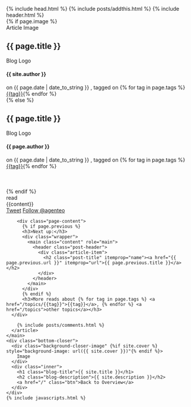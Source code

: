 ---
---
<!DOCTYPE html>
<html>
  {% include head.html %}
  <body itemscope itemtype="http://schema.org/Article">
    {% include posts/addthis.html %}
    {% include header.html %}
    <main class="content" role="main">
      <article class="post">
        {% if page.image %}
        <div class="article-image">
          <div class="post-image-image" style="background-image: url({% if page.image %}{{ page.image }} {% endif %})" {% if page.image_credit %} data-credit={{ page.image_credit }} {% endif %}>
            Article Image
          </div>
          <div class="post-meta">
            <h1 class="post-title">{{ page.title }}</h1>
            <div class="cf post-meta-text">
              <div class="author-image" style="background-image: url({{ site.author_image }})">Blog Logo</div>
              <h4 class="author-name" itemprop="author" itemscope itemtype="http://schema.org/Person">{{ site.author }}</h4>
              on
              <time datetime="{{ page.date | date: "%F %R" }}">{{ page.date | date_to_string }}</time>
              , tagged on {% for tag in page.tags %} <span class="post-tag-{{tag}}"><a href="/topics/{{tag}}">{{tag}}</a></span>{% endfor %}
            </div>
            <div style="text-align:center">
              <a href="#topofpage" class="topofpage"><i class="fa fa-angle-down"></i></a>
            </div>
          </div>
        </div>
        {% else %}
        <div class="noarticleimage">
          <div class="post-meta">
            <h1 class="post-title">{{ page.title }}</h1>
            <div class="cf post-meta-text">
              <div class="author-image" style="background-image: url({{ site.author_image }})">Blog Logo</div>
              <h4 class="author-name" itemprop="author" itemscope itemtype="http://schema.org/Person">{{ page.author }}</h4>
              on
              <time datetime="{{ page.date | date_to_xmlschema }}">{{ page.date | date_to_string }}</time>
              , tagged on {% for tag in page.tags %} <span class="post-tag-{{tag}}"><a href="/topics/{{tag}}">{{tag}}</a></span>{% endfor %}
            </div>
          </div>
        </div>
        <br>
        <br>
        <br>
        {% endif %}
        <section class="post-content">
          <div class="post-reading">
            <span class="post-reading-time"></span> read
          </div>
          <a name="topofpage"></a>
          {{content}}
        </section>
        <footer class="post-footer">
          <section class="share">
            <script>
              new KudosPlease({ 
                  el : '.kudos',
                  duration : 1500,
                  persistent : true,
                  status : {
                    alpha: 'fontelico-emo-shoot',
                    beta: 'fontelico-emo-shoot',
                    gamma: 'fontelico-emo-beer'
                  }
              });
            </script>
            <div class="kudos" data-amount="0" data-url="{{ page.url }}"></div>
            <a href="https://twitter.com/share" class="twitter-share-button" data-via="agenteo" data-size="large" data-count="none" data-dnt="true">Tweet</a>
            <a href="https://twitter.com/agenteo" class="twitter-follow-button" data-show-count="false" data-size="large" data-dnt="true">Follow @agenteo</a>
            <script>!function(d,s,id){var js,fjs=d.getElementsByTagName(s)[0],p=/^http:/.test(d.location)?'http':'https';if(!d.getElementById(id)){js=d.createElement(s);js.id=id;js.src=p+'://platform.twitter.com/widgets.js';fjs.parentNode.insertBefore(js,fjs);}}(document, 'script', 'twitter-wjs');</script>
          </section>
        </footer>
        
        <div class="page-content">
          {% if page.previous %}
          <h3>Next up:</h3>
          <div class="wrapper">
            <main class="content" role="main">
              <header class="post-header">
                <div class="article-item">
                  <h2 class="post-title" itemprop="name"><a href="{{ page.previous.url }}" itemprop="url">{{ page.previous.title }}</a></h2>
                </div>
              </header>
            </main>
          </div>
          {% endif %}
          <h3>More reads about {% for tag in page.tags %} <a href="/topics/{{tag}}">{{tag}}</a>, {% endfor %} <a href="/topics">other topics</a></h3>
      </div>

        {% include posts/comments.html %}
      </article>
    </main>
    <div class="bottom-closer">
      <div class="background-closer-image" {%if site.cover %} style="background-image: url({{ site.cover }})"{% endif %}>
        Image
      </div>
      <div class="inner">
        <h1 class="blog-title">{{ site.title }}</h1>
        <h2 class="blog-description">{{ site.description }}</h2>
        <a href="/" class="btn">Back to Overview</a>
      </div>
    </div>
    {% include javascripts.html %}
  </body>
</html>
